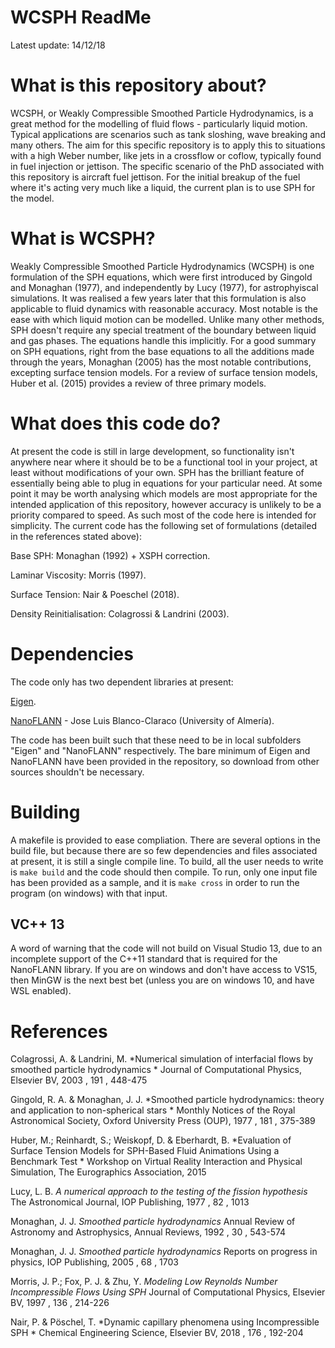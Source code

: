 # WCSPH ReadMe 
Latest update: 14/12/18

# What is this repository about?
WCSPH, or Weakly Compressible Smoothed Particle Hydrodynamics, is a great method for the modelling of fluid flows - particularly liquid motion. Typical applications are scenarios such as tank sloshing, wave breaking and many others. The aim for this specific repository is to apply this to situations with a high Weber number, like jets in a crossflow or coflow, typically found in fuel injection or jettison. 
The specific scenario of the PhD associated with this repository is aircraft fuel jettison. For the initial breakup of the fuel where it's acting very much like a liquid, the current plan is to use SPH for the model.

# What is WCSPH?
Weakly Compressible Smoothed Particle Hydrodynamics (WCSPH) is one formulation of the SPH equations, which were first introduced by Gingold and Monaghan (1977), and independently by Lucy (1977), for astrophyiscal simulations. It was realised a few years later that this formulation is also applicable to fluid dynamics with reasonable accuracy. Most notable is the ease with which liquid motion can be modelled. Unlike many other methods, SPH doesn't require any special treatment of the boundary between liquid and gas phases. The equations handle this implicitly. For a good summary on SPH equations, right from the base equations to all the additions made through the years, Monaghan (2005) has the most notable contributions, excepting surface tension models. For a review of surface tension models, Huber et al. (2015) provides a review of three primary models. 

# What does this code do?
At present the code is still in large development, so functionality isn't anywhere near where it should be to be a functional tool in your project, at least without modifications of your own. SPH has the brilliant feature of essentially being able to plug in equations for your particular need. At some point it may be worth analysing which models are most appropriate for the intended application of this repository, however accuracy is unlikely to be a priority compared to speed. As such most of the code here is intended for simplicity. The current code has the following set of formulations (detailed in the references stated above):

Base SPH: Monaghan (1992) + XSPH correction.

Laminar Viscosity: Morris (1997).

Surface Tension: Nair & Poeschel (2018).

Density Reinitialisation: Colagrossi & Landrini (2003).

# Dependencies 
The code only has two dependent libraries at present:

[Eigen](http://eigen.tuxfamily.org/index.php?title=Main_Page). 

[NanoFLANN](https://github.com/jlblancoc/nanoflann) - Jose Luis Blanco-Claraco (University of Almería).

The code has been built such that these need to be in local subfolders "Eigen" and "NanoFLANN" respectively. The bare minimum of Eigen and NanoFLANN have been provided in the repository, so download from other sources shouldn't be necessary. 

# Building
A makefile is provided to ease compliation. There are several options in the build file, but because there are so few dependencies and files associated at present, it is still a single compile line. To build, all the user needs to write is `make build` and the code should then compile. To run, only one input file has been provided as a sample, and it is `make cross` in order to run the program (on windows) with that input. 

## VC++ 13
A word of warning that the code will not build on Visual Studio 13, due to an incomplete support of the C++11 standard that is required for the NanoFLANN library. If you are on windows and don't have access to VS15, then MinGW is the next best bet (unless you are on windows 10, and have WSL enabled).


# References 
Colagrossi, A. & Landrini, M.
*Numerical simulation of interfacial flows by smoothed particle hydrodynamics *
Journal of Computational Physics, Elsevier BV, 2003 , 191 , 448-475

Gingold, R. A. & Monaghan, J. J.
*Smoothed particle hydrodynamics: theory and application to non-spherical stars *
Monthly Notices of the Royal Astronomical Society, Oxford University Press (OUP), 1977 , 181 , 375-389

Huber, M.; Reinhardt, S.; Weiskopf, D. & Eberhardt, B.
*Evaluation of Surface Tension Models for SPH-Based Fluid Animations Using a Benchmark Test *
Workshop on Virtual Reality Interaction and Physical Simulation, The Eurographics Association, 2015

Lucy, L. B.
*A numerical approach to the testing of the fission hypothesis* 
The Astronomical Journal, IOP Publishing, 1977 , 82 , 1013

Monaghan, J. J.
*Smoothed particle hydrodynamics* 
Annual Review of Astronomy and Astrophysics, Annual Reviews, 1992 , 30 , 543-574

Monaghan, J. J.
*Smoothed particle hydrodynamics* 
Reports on progress in physics, IOP Publishing, 2005 , 68 , 1703

Morris, J. P.; Fox, P. J. & Zhu, Y.
*Modeling Low Reynolds Number Incompressible Flows Using SPH* 
Journal of Computational Physics, Elsevier BV, 1997 , 136 , 214-226

Nair, P. & Pöschel, T.
*Dynamic capillary phenomena using Incompressible SPH *
Chemical Engineering Science, Elsevier BV, 2018 , 176 , 192-204
